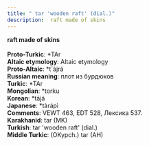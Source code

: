 ```yaml
---
title: " tar 'wooden raft' (dial.)"
description:  raft made of skins
---
```

<strong> raft made of skins</strong><br><br>
<strong>Proto-Turkic</strong>:  *TAr<br>
<strong>Altaic etymology</strong>:  Altaic etymology<br>
<strong> Proto-Altaic</strong>:  *t`àjrá<br>
<strong>Russian meaning</strong>:  плот из бурдюков<br>
<strong>Turkic</strong>:  *TAr<br>
<strong>Mongolian</strong>:  *torku<br>
<strong>Korean</strong>:  *tājá<br>
<strong>Japanese</strong>:  *tàrápì<br>
<strong>Comments</strong>:  VEWT 463, EDT 528, Лексика 537.<br>
<strong>Karakhanid</strong>:  tar (MK)<br>
<strong>Turkish</strong>:  tar 'wooden raft' (dial.)<br>
<strong>Middle Turkic</strong>:  (OKypch.) tar (AH)<br>


